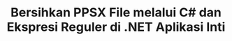---
############################# Static ############################
layout: "auto-gen-gist"
draft: false
path: "id/redaction/net/regex/ppsx"
otherformats: CSV DOC DOCM DOCX DOT DOTM DOTX PDF POT POTM PPS PPSM PPT PPTM PPTX RTF XLS XLSM XLSX XLT XLTM XLTX  

############################# Head ############################
head_title: "Redact PPSX Dokumen menggunakan Ekspresi Reguler melalui .NET Core"
head_description: "Kurangi informasi sensitif menggunakan ekspresi reguler dari dokumen dengan format berbeda"

############################# Header ############################
title: "Bersihkan PPSX File melalui C# dan Ekspresi Reguler di .NET Aplikasi Inti"
description: "Temukan dan hapus informasi sensitif dari Dokumen, Spreadsheet & Presentasi Office & OpenOffice serta PPSX di Windows, Linux & macOS"

################### SubMenu/Download Button #####################
submenu:
    enable: true

############################# About ############################
about:
    enable: true
    title: "Redaksi Teks Dokumen untuk .NET API"
    content: |
        Antarmuka tunggal format-independen untuk sanitasi informasi sensitif dan rahasia dari dokumen dan gambar PDF, Word, Excel, PowerPoint, termasuk kemampuan untuk mengubah metadata dan menghapus komentar. Dengan alat GroupDocs.Redaction for .NET Anda dapat menyunting informasi rahasia dan menyimpan dokumen yang telah disunting di PDF, mengubah semua halaman menjadi gambar raster atau menyimpan dokumen dalam format aslinya untuk pengeditan lebih lanjut.

############################# Steps ############################
steps:
    enable: true
    title_left: "Sunting Teks dari PPSX menggunakan Ekspresi Reguler melalui C#"
    content_left: |
        [GroupDocs.Redaction](id//redaction/net/) memungkinkan pengembang .NET menggunakan kekuatan penuh ekspresi reguler untuk menyunting file PPSX dengan beberapa langkah mudah.

        *   Buat instance kelas [Redactor](https://apireference.groupdocs.com/redaction/net/groupdocs.redaction/redactor) & muat PPSX file
        *   Buat instance kelas [RegexRedaction](https://apireference.groupdocs.com/redaction/net/groupdocs.redaction.redactions/regexredaction) untuk menemukan dan mengganti teks
        *   Panggil metode [Redactor.Apply](https://apireference.groupdocs.com/redaction/net/groupdocs.redaction/redactor/methods/apply/index) dengan objek RegexRedaction
        
    title_right: "Mulai dengan API Redaksi"
    content_right: |
        Instal dari baris perintah sebagai ```nuget install GroupDocs.Redaction``` atau melalui Package Manager Console Visual Studio dengan ```Install-Package GroupDocs.Redaction```. 
        Atau, dapatkan penginstal MSI offline atau DLL dalam file ZIP dari [downloads](https://downloads.groupdocs.com/redaction/net), dan rujuk ke project Anda secara manual.  
        
    code: |
        ```cs
        using (Redactor redactor = new Redactor(@"sample.ppsx"))
        {
        	redactor.Apply(new RegexRedaction("\\d{2}\\s*\\d{2}[^\\d]*\\d{6}", new ReplacementOptions(System.Drawing.Color.Blue)));
        	redactor.Save();
        }
        ```

############################# Demos ############################
demos:
    enable: true
############################# About Formats ############################
about_formats:
    enable: true
############################# More Formats ############################
more_formats:
    enable: true

############################# Back to top ###############################
back_to_top:
    enable: true
---